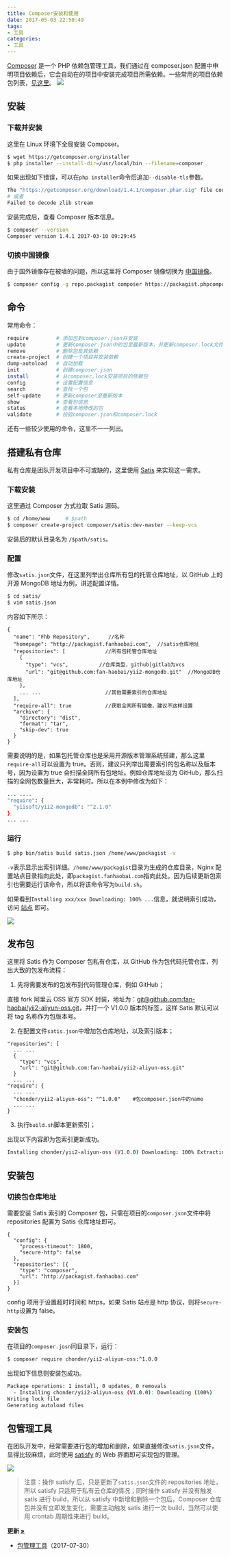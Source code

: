 ```yaml
---
title: Composer安装和使用
date: 2017-05-03 22:50:49
tags:
- 工具
categories:
- 工具
---
```


[Composer](https://getcomposer.org/) 是一个 PHP 依赖包管理工具，我们通过在 composer.json 配置中申明项目依赖后，它会自动在的项目中安装完成项目所需依赖。一些常用的项目依赖包列表，[见这里](https://packagist.org/)。
![](https://img.fanhaobai.com/2017/05/composer/bb8a-6ddaa3977.png)<!--more-->

## 安装

### 下载并安装

这里在 Linux 环境下全局安装 Composer。

```Bash
$ wget https://getcomposer.org/installer
$ php installer --install-dir=/usr/local/bin --filename=composer
```

如果出现如下错误，可以在`php installer`命令后追加`--disable-tls`参数。

```Bash
The "https://getcomposer.org/download/1.4.1/composer.phar.sig" file could not be downloaded: SSL: Connection reset by peer
# 或者
Failed to decode zlib stream
```

安装完成后，查看 Composer 版本信息。

```Bash
$ composer --version
Composer version 1.4.1 2017-03-10 09:29:45
```

### 切换中国镜像

由于国外镜像存在被墙的问题，所以这里将 Composer 镜像切换为 [中国镜像](https://pkg.phpcomposer.com/)。

```Bash
$ composer config -g repo.packagist composer https://packagist.phpcomposer.com
```

## 命令

常用命令：

```Bash
require         # 添加包到composer.json并安装
update          # 更新composer.json中的包至最新版本，并更新composer.lock文件
remove          # 删除包及其依赖
create-project  # 创建一个项目并安装依赖
dump-autoload   # 自动加载
init            # 创建composer.json
install         # 从composer.lock安装项目的依赖包
config          # 设置配置信息
search          # 查找一个包
self-update     # 更新composer至最新版本
show            # 查看包信息
status          # 查看本地修改的包
validate        # 校验composer.json和composer.lock
```

还有一些较少使用的命令，这里不一一列出。

## 搭建私有仓库

私有仓库是团队开发项目中不可或缺的，这里使用 [Satis](https://github.com/composer/satis) 来实现这一需求。

### 下载安装

这里通过 Composer 方式拉取 Satis 源码。

```Bash
$ cd /home/www     # $path
$ composer create-project composer/satis:dev-master --keep-vcs
```
安装后的默认目录名为 `/$path/satis`。

### 配置

修改`satis.json`文件，在这里列举出仓库所有包的托管仓库地址，以 GitHub 上的开源 MongoDB 地址为例，讲述配置详情。

```Bash
$ cd satis/
$ vim satis.json
```

内容如下所示：

```Js
{
  "name": "Fhb Repository",      //名称
  "homepage": "http://packagist.fanhaobai.com",  //satis仓库地址
  "repositories": [             //所有包托管仓库地址
    {
      "type": "vcs",          //仓库类型，github|gitlab为vcs
      "url": "git@github.com:fan-haobai/yii2-mongodb.git"  //MongoDB仓库地址
    },
    ... ...                     //其他需要索引的仓库地址
  ],
  "require-all": true           //获取全网所有镜像，建议不这样设置
  "archive": {
    "directory": "dist",
    "format": "tar",
    "skip-dev": true
  }
}
```

需要说明的是，如果包托管仓库也是采用开源版本管理系统搭建，那么这里`require-all`可以设置为 true。否则，建议只列举出需要索引的包名称以及版本号，因为设置为 true 会扫描全网所有包地址。例如仓库地址设为 GitHub，那么扫描的全网包数量巨大，非常耗时。所以在本例中修改为如下：

```Bash
... ....
"require": {
  "yiisoft/yii2-mongodb": "^2.1.0"
}
... ...
```

### 运行

```Bash
$ php bin/satis build satis.json /home/www/packagist -v
```

`-v`表示显示出索引详细。`/home/www/packagist`目录为生成的仓库目录，Nginx 配置站点目录指向此处，即`packagist.fanhaobai.com`指向此处。因为后续更新包索引也需要运行该命令，所以将该命令写为`build.sh`。

如果看到`Installing xxx/xxx Downloading: 100% ...`信息，就说明索引成功，访问 [站点](http://packagist.fanhaobai.com) 即可。

![](https://img.fanhaobai.com/2017/05/composer/bb8a-6ddaa3977.png)

## 发布包

这里将 Satis 作为 Composer 包私有仓库，以 GitHub 作为包代码托管仓库，列出大致的包发布流程：

1) 先将需要发布的包发布到代码管理仓库，例如 GitHub；

直接 fork 阿里云 OSS 官方 SDK 封装，地址为：[git@github.com:fan-haobai/yii2-aliyun-oss.git]()，并打一个 V1.0.0 版本的标签，这样 Satis 默认可以将 tag 名称作为包版本号。

2) 在配置文件`satis.json`中增加包仓库地址，以及索引版本；

```Js
"repositories": [
  ... ...
  {
    "type": "vcs",
    "url": "git@github.com:fan-haobai/yii2-aliyun-oss.git"
  }
  ... ...
"require": {
  ... ...
  "chonder/yii2-aliyun-oss": "^1.0.0"    #包composer.json中的name
  ... ...
}
```

3) 执行`build.sh`脚本更新索引；

出现以下内容即为包索引更新成功。

```Bash
Installing chonder/yii2-aliyun-oss (V1.0.0) Downloading: 100% Extracting archive
```

## 安装包

### 切换包仓库地址

需要安装 Satis 索引的 Composer 包，只需在项目的`composer.json`文件中将 repositories 配置为 Satis 仓库地址即可。

```Js
{
  "config": {
    "process-timeout": 1800,
    "secure-http": false
  },
  "repositories": [{
    "type": "composer",
    "url": "http://packagist.fanhaobai.com"
  }]
}
```

config 项用于设置超时时间和 https，如果 Satis 站点是 http 协议，则将`secure-http`设置为 false。

### 安装包

在项目的`composer.josn`同目录下，运行：

```Bash
$ composer require chonder/yii2-aliyun-oss:^1.0.0
```

出现如下信息则安装包成功。

```Bash
Package operations: 1 install, 0 updates, 0 removals       
  - Installing chonder/yii2-aliyun-oss (V1.0.0): Downloading (100%)
Writing lock file
Generating autoload files
```

## 包管理工具

在团队开发中，经常需要进行包的增加和删除，如果直接修改`satis.json`文件，显得比较麻烦，此时使用 [satisfy](https://github.com/ludofleury/satisfy) 的 Web 界面即可实现包的管理。

![](https://img.fanhaobai.com/2017/05/composer/810b7e47-f510-4116-a79c-4499057e2189.png)

> 注意：操作 satisfy 后，只是更新了`satis.json`文件的 repositories 地址，所以 satisfy 只适用于私有云仓库的情况；同时操作 satisfy 并没有触发 satis 进行 build，所以从 satisfy 中新增和删除一个包后，Composer 仓库包并没有立即发生变化，需要主动触发 satis 进行一次 build，当然可以使用 crontab 周期性来进行 build。 

<strong>更新 [»]()</strong>

* [包管理工具](https://www.fanhaobai.com/2017/05/composer.html#包管理工具)（2017-07-30）
